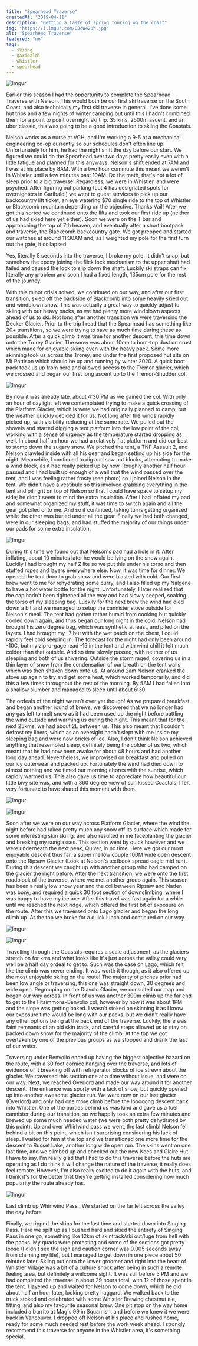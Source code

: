 ```yaml
---
title: "Spearhead Traverse"
createdAt: "2019-04-11"
description: "Getting a taste of spring touring on the coast"
img: "https://i.imgur.com/QJcW42uh.jpg"
alt: "Spearhead Traverse"
featured: "no"
tags:
  - skiing
  - garibaldi
  - whistler
  - spearhead
---
```


![Imgur](https://i.imgur.com/ZG9f19zh.jpg)

Earlier this season I had the opportunity to complete the Spearhead Traverse with Nelson. This would both be our first ski traverse on the South Coast, and also technically my first ski traverse in general. I've done some hut trips and a few nights of winter camping but until this I hadn't combined them for a point to point overnight ski trip. 35 kms, 2500m ascent, and an uber classic, this was going to be a good introduction to skiing the Coastals.

Nelson works as a nurse at VGH, and I'm working a 9-5 at a mechanical engineering co-op currently so our schedules don't often line up. Unfortunately for him, he had the night shift the day before our start. We figured we could do the Spearhead over two days pretty easily even with a little fatigue and planned for this anyways. Nelson's shift ended at 7AM and I was at his place by 8AM. With a two hour commute this meant we weren't in Whistler until a few minutes past 10AM. Do the math, that's not a lot of sleep prior to a big traverse! Regardless, we were in Whistler, and were psyched. After figuring out parking (Lot 4 has designated spots for overnighters in Garibaldi) we went to guest services to pick up our backcountry lift ticket, an eye watering $70 single ride to the top of Whistler or Blackcomb mountain depending on the objective. Thanks Vail! After we got this sorted we continued onto the lifts and took our first ride up (neither of us had skied here yet either). Soon we were on the T bar and approaching the top of 7th heaven, and eventually after a short bootpack and traverse, the Blackcomb backcountry gate. We got prepped and started our watches at around 11:30AM and, as I weighted my pole for the first turn out the gate, it collapsed.

Yes, literally 5 seconds into the traverse, I broke my pole. It didn't snap, but somehow the epoxy joining the flick lock mechanism to the upper shaft had failed and caused the lock to slip down the shaft. Luckily ski straps can fix literally any problem and soon I had a fixed length, 135cm pole for the rest of the journey.

With this minor crisis solved, we continued on our way, and after our first transition, skied off the backside of Blackcomb into some heavily skied out and windblown snow. This was actually a great way to quickly adjust to skiing with our heavy packs, as we had plenty more windblown aspects ahead of us to ski. Not long after another transition we were traversing the Decker Glacier. Prior to the trip I read that the Spearhead has something like 20+ transitions, so we were trying to save as much time during these as possible. After a quick climb it was time for another descent, this time down onto the Trorey Glacier. The snow was about 10cm to boot-top dust on crust which made for enjoyable skiing even with the heavy pack. Some more skinning took us across the Trorey, and under the first proposed hut site on Mt Pattison which should be up and running by winter 2020. A quick boot pack took us up from here and allowed access to the Tremor glacier, which we crossed and began our first long ascent up to the Tremor-Shudder col.

![Imgur](https://i.imgur.com/iRUNuLJh.jpg)

By now it was already late, about 4:30 PM as we gained the col. With only an hour of daylight left we contemplated trying to make a quick crossing of the Platform Glacier, which is were we had originally planned to camp, but the weather quickly decided it for us. Not long after the winds rapidly picked up, with visibility reducing at the same rate. We pulled out the shovels and started digging a tent platform into the low point of the col, working with a sense of urgency as the temperature started dropping as well. In about half an hour we had a relatively flat platform and did our best to stomp down the sugary snow. We pitched the tent, a TNF Assault 2, and Nelson crawled inside with all his gear and began setting up his side for the night. Meanwhile, I continued to dig and saw out blocks, attempting to make a wind block, as it had really picked up by now. Roughly another half hour passed and I had built up enough of a wall that the wind passed over the tent, and I was feeling rather frosty (see photo) so I joined Nelson in the tent. We didn't have a vestibule so this involved grabbing everything in the tent and piling it on top of Nelson so that I could have space to setup my side; he didn't seem to mind the extra insulation. After I had inflated my pad and somewhat organized my stuff, it was time to switch again and all the gear got piled onto me. And so it continued, taking turns getting organized while the other was buried under all the gear. Finally we had both changed, were in our sleeping bags, and had stuffed the majority of our things under our pads for some extra insulation.

![Imgur](https://i.imgur.com/UjU72rHh.jpg)

During this time we found out that Nelson's pad had a hole in it. After inflating, about 10 minutes later he would be lying on the snow again. Luckily I had brought my half Z lite so we put this under his torso and then stuffed ropes and layers everywhere else. Now, it was time for dinner. We opened the tent door to grab snow and were blasted with cold. Our first brew went to me for rehydrating some curry, and I also filled up my Nalgene to have a hot water bottle for the night. Unfortunately, I later realized that the cap hadn't been tightened all the way and had slowly seeped, soaking the torso of my sleeping bag. Luckily for the next brew the wind had died down a bit and we managed to setup the cannister stove outside for Nelson's meal. The tent had gotten rather humid from cooking but quickly cooled down again, and thus began our long night in the cold. Nelson had brought his zero degree bag, which was synthetic at least, and piled on the layers. I had brought my -7 but with the wet patch on the chest, I could rapidly feel cold seeping in. The forecast for the night had only been around -10C, but my zip-o-gage read -15 in the tent and with wind chill it felt much colder than that outside. And so time slowly passed, with neither of us sleeping and both of us shivering. Outside the storm raged, covering us in a thin layer of snow from the condensation of our breath on the tent walls which was then shaken down onto us. At around 2am Nelson cranked the stove up again to try and get some heat, which worked temporarily, and did this a few times throughout the rest of the morning. By 5AM I had fallen into a shallow slumber and managed to sleep until about 6:30.

The ordeals of the night weren't over yet though! As we prepared breakfast and began another round of brews, we discovered that we no longer had any gas left to melt snow as it had been used up the night before battling the wind outside and warming us during the night. This meant that for the next 25kms, we had about 2L between us. This also meant that I couldn't defrost my liners, which as an oversight hadn't slept with me inside my sleeping bag and were now bricks of ice. Also, I don't think Nelson achieved anything that resembled sleep, definitely being the colder of us two, which meant that he had now been awake for about 48 hours and had another long day ahead. Nevertheless, we improvised on breakfast and pulled on our icy outerwear and packed up. Fortunately the wind had died down to almost nothing and we timed our morning chores with the sunrise, which rapidly warmed us. This also gave us time to appreciate how beautiful our little bivy site was, and with a 360 degree view of sun kissed Coastals, I felt very fortunate to have shared this moment with them.

![Imgur](https://i.imgur.com/4C7C5Llh.jpg)

![Imgur](https://i.imgur.com/ZscrTwnh.jpg)

Soon after we were on our way across Platform Glacier, where the wind the night before had raked pretty much any snow off its surface which made for some interesting skin skiing, and also resulted in me faceplanting the glacier and breaking my sunglasses. This section went by quick however and we were underneath the next peak, Quiver, in no time. Here we got our most enjoyable descent thus far, a super mellow couple 100M wide open descent onto the Ripsaw Glacier (Look at Nelson's textbook spread eagle mid run). During this descent we caught up with another group who had camped on the glacier the night before. After the next transition, we were onto the first roadblock of the traverse, where we met another group again. This season has been a really low snow year and the col between Ripsaw and Naden was bony, and required a quick 30 foot section of downclimbing, where I was happy to have my ice axe. After this travel was fast again for a while until we reached the next ridge, which offered the first bit of exposure on the route. After this we traversed onto Lago glacier and began the long climb up. At the top we broke for a quick lunch and continued on our way.

![Imgur](https://i.imgur.com/Zg5vZzZh.jpg)

![Imgur](https://i.imgur.com/QJcW42uh.jpg)

Travelling through the Coastals requires a scale adjustment, as the glaciers stretch on for kms and what looks like it's just across the valley could very well be a half day ordeal to get to. Such was the case on Lago, which felt like the climb was never ending. It was worth it though, as it also offered up the most enjoyable skiing on the route! The majority of pitches prior had been low angle or traversing, this one was straight down, 30 degrees and wide open. Regrouping on the Diavolo Glacier, we consulted our map and began our way across. In front of us was another 300m climb up the far end to get to the Fitsimmons-Benvolio col, however by now it was about 1PM and the slope was getting baked. I wasn't stoked on skinning it as I know our exposure time would be long with our packs, but we didn't really have any other options being at the back end of the traverse. Luckily, there was faint remnants of an old skin track, and careful steps allowed us to stay on packed down snow for the majority of the climb. At the top we got overtaken by one of the previous groups as we stopped and drank the last of our water.

Traversing under Benvolio ended up having the biggest objective hazard on the route, with a 30 foot cornice hanging over the traverse, and lots of evidence of it breaking off with refrigerator blocks of ice strewn about the glacier. We traversed this section one at a time without issue, and were on our way. Next, we reached Overlord and made our way around it for another descent. The entrance was sporty with a lack of snow, but quickly opened up into another awesome glacier run. We were now on our last glacier (Overlord) and only had one more climb before the looooong descent back into Whistler. One of the parties behind us was kind and gave us a fuel cannister during our transition, so we happily took an extra few minutes and brewed up some much needed water (we were both pretty dehydrated by this point). Up and over Whirlwind pass we went, the last climb! Nelson fell behind a bit on this point, which isn't surprising considering his lack of sleep. I waited for him at the top and we transitioned one more time for the descent to Russet Lake, another long wide open run. The skins went on one last time, and we climbed up and checked out the new Kees and Claire Hut. I have to say, I'm really glad that I had to do this traverse before the huts are operating as I do think it will change the nature of the traverse, it really does feel remote. However, I'm also really excited to do it again with the huts, and I think it's for the better that they're getting installed considering how much popularity the route already has.

![Imgur](https://i.imgur.com/9nzGtWrh.jpg)

Last climb up Whirlwind Pass.. We started on the far left across the valley the day before

Finally, we ripped the skins for the last time and started down into Singing Pass. Here we spilt up as I pushed hard and skied the entirety of Singing Pass in one go, something like 12km of skintrack/ski out/luge from hell with the packs. My quads were protesting and some of the sections got pretty loose (I didn't see the sign and caution corner was 0.005 seconds away from claiming my life), but I managed to get down in one piece about 50 minutes later. Skiing out onto the lower groomer and right into the heart of Whistler Village was a bit of a culture shock after being in such a remote feeling area, but definitely a welcome sight. It was still before 5 PM and we had completed the traverse in about 29 hours total, with 12 of those spent in the tent. I layered up and waited for Nelson to come down, which he did about half an hour later, looking pretty haggard. We walked back to the truck stoked and celebrated with some Whistler Brewing chestnut ale, fitting, and also my favourite seasonal brew. One pit stop on the way home included a burrito at Mag's 99 in Squamish, and before we knew it we were back in Vancouver. I dropped off Nelson at his place and rushed home, ready for some much needed rest before the work week ahead. I strongly recommend this traverse for anyone in the Whistler area, it's something special.
